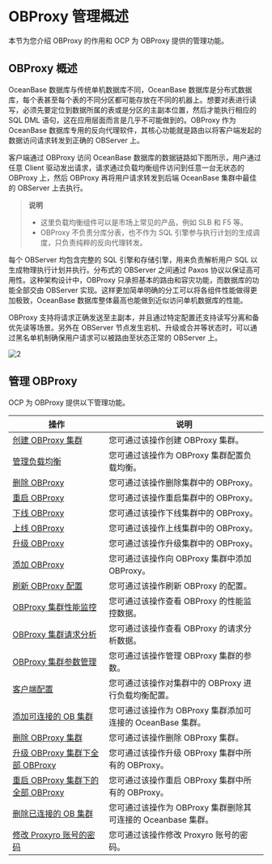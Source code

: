 OBProxy 管理概述
=================================

本节为您介绍 OBProxy 的作用和 OCP 为 OBProxy 提供的管理功能。

OBProxy 概述
-------------------------------

OceanBase 数据库与传统单机数据库不同，OceanBase 数据库是分布式数据库，每个表甚至每个表的不同分区都可能存放在不同的机器上。想要对表进行读写，必须先要定位到数据所属的表或是分区的主副本位置，然后才能执行相应的 SQL DML 语句，这在应用层面而言是几乎不可能做到的。OBProxy 作为 OceanBase 数据库专用的反向代理软件，其核心功能就是路由以将客户端发起的数据访问请求转发到正确的 OBServer 上。

客户端通过 OBProxy 访问 OceanBase 数据库的数据链路如下图所示，用户通过任意 Client 驱动发出请求，请求通过负载均衡组件访问到任意一台无状态的 OBProxy 上，然后 OBProxy 再将用户请求转发到后端 OceanBase 集群中最佳的 OBServer 上去执行。

> **说明**
>
> * 这里负载均衡组件可以是市场上常见的产品，例如 SLB 和 F5 等。
> * OBProxy 不负责分库分表，也不作为 SQL 引擎参与执行计划的生成调度，只负责纯粹的反向代理转发。

每个 OBServer 均包含完整的 SQL 引擎和存储引擎，用来负责解析用户 SQL 以生成物理执行计划并执行。分布式的 OBServer 之间通过 Paxos 协议以保证高可用性。这种架构设计中，OBProxy 只承担基本的路由和容灾功能，而数据库的功能全部交由 OBServer 实现。这样更加简单明确的分工可以将各组件性能做得更加极致，OceanBase 数据库整体最高也能做到近似访问单机数据库的性能。

OBProxy 支持将请求正确发送至主副本，并且通过特定配置还支持读写分离和备优先读等场景。另外在 OBServer 节点发生宕机、升级或合并等状态时，可以通过黑名单机制确保用户请求可以被路由至状态正常的 OBServer 上。

![2](https://help-static-aliyun-doc.aliyuncs.com/assets/img/zh-CN/5437888161/p184129.png)

管理 OBProxy
-------------------------------

OCP 为 OBProxy 提供以下管理功能。

|                                    操作                                    |                    说明                    |
|--------------------------------------------------------------------------|------------------------------------------|
| [创建 OBProxy 集群](../../8.obproxy/1.create-an-obproxy-cluster-2.md)             | 您可通过该操作创建 OBProxy 集群。                    |
| [管理负载均衡](../../8.obproxy/2.1.obproxy-load-balancing.md)                | 您可通过该操作为 OBProxy 集群配置负载均衡。                   |
| [删除 OBProxy](../../8.obproxy/3.delete-obproxy-cluster.md)                | 您可通过该操作删除集群中的 OBProxy。                   |
| [重启 OBProxy](../../8.obproxy/4.restart-obproxy-cluster.md)                | 您可通过该操作重启集群中的 OBProxy。                   |
| [下线 OBProxy](../../8.obproxy/5.1.obproxy-offline.md)                | 您可通过该操作下线集群中的 OBProxy。                   |
| [上线 OBProxy](../../8.obproxy/5.2.obproxy-online.md)                | 您可通过该操作上线集群中的 OBProxy。                   |
| [升级 OBProxy](../../8.obproxy/5.upgrade-obproxy.md)                | 您可通过该操作升级集群中的 OBProxy。                   |
| [添加 OBProxy](../../8.obproxy/6.add-obproxy.md)                | 您可通过该操作向 OBProxy 集群中添加 OBProxy。          |
| [刷新 OBProxy 配置](../../8.obproxy/7.refresh-obproxy-configuration.md)             | 您可通过该操作刷新 OBProxy 的配置。                   |
| [OBProxy 集群性能监控](../../8.obproxy/8.monitor-obproxy-cluster-performance.md)            | 您可通过该操作查看 OBProxy 的性能监控数据。               |
| [OBProxy 集群请求分析](../../8.obproxy/9.1.obproxy-request-analysis.md)            | 您可通过该操作查看 OBProxy 的请求分析数据。               |
| [OBProxy 集群参数管理](../../8.obproxy/9.obproxy-cluster-parameter-management.md)            | 您可通过该操作管理 OBProxy 集群的参数。                 |
| [客户端配置](../../8.obproxy/9.1.obproxy-request-analysis.md)                | 您可通过该操作对集群中的 OBProxy 进行负载均衡配置。                   |
| [添加可连接的 OB 集群](../../8.obproxy/10.add-a-connectable-ob-cluster.md)              | 您可通过该操作为 OBProxy 集群添加可连接的 OceanBase 集群。  |
| [删除 OBProxy 集群](../../8.obproxy/11.delete-obproxy-cluster-1.md)             | 您可通过该操作删除 OBProxy 集群。                    |
| [升级 OBProxy 集群下全部 OBProxy](../../8.obproxy/12.the-list-of-all-proxy-nodes-in-the-obproxy-cluster.md)  | 您可通过该操作升级 OBProxy 集群中所有的 OBProxy。        |
| [重启 OBProxy 集群下的全部 OBProxy](../../8.obproxy/13.restarts-all-obproxy-nodes-in-the-obproxy-cluster.md) | 您可通过该操作重启 OBProxy 集群中所有的 OBProxy。        |
| [删除已连接的 OB 集群](../../8.obproxy/14.delete-a-connected-ob-cluster.md)              | 您可通过该操作为 OBProxy 集群删除其可连接的 Oceanbase 集群。 |
| [修改 Proxyro 账号的密码](../../8.obproxy/14.delete-a-connected-ob-cluster.md)              | 您可通过该操作修改 Proxyro 账号的密码。 |
